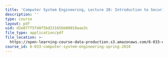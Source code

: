 ```yaml
---
title: 'Computer System Engineering, Lecture 20: Introduction to Security'
description: ''
type: course
layout: pdf
uid: d2e877f5f48f5bd23165bb00019aae3c
file_type: application/pdf
file_location: >-
  https://open-learning-course-data-production.s3.amazonaws.com/6-033-computer-system-engineering-spring-2018/d2e877f5f48f5bd23165bb00019aae3c_MIT6_033S18lec20.pdf
course_id: 6-033-computer-system-engineering-spring-2018
---
```


